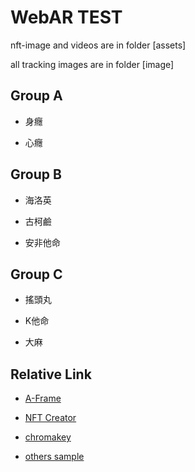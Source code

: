 # WebAR TEST

nft-image and videos are in folder [assets]

all tracking images are in folder [image]

## Group A

- 身癮

- 心癮

## Group B

- 海洛英

- 古柯鹼

- 安非他命

## Group C

- 搖頭丸

- K他命

- 大麻

## Relative Link

- [A-Frame](https://aframe.io/blog/arjs3/#additional-resources)

- [NFT Creator](https://carnaux.github.io/NFT-Marker-Creator/#/)

- [chromakey](https://github.com/nikolaiwarner/aframe-chromakey-material)

- [others sample](https://github.com/AR-js-org/AR.js/blob/master/aframe/examples/image-tracking/nft/index.html)


